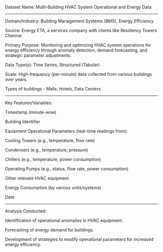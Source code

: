 Dataset Name: Multi-Building HVAC System Operational and Energy Data
*********************************************************************

Domain/Industry: Building Management Systems (BMS), Energy Efficiency

Source: Energy ETA, a services company with clients like Residency Towers Chennai 

Primary Purpose: Monitoring and optimizing HVAC system operations for energy efficiency through anomaly detection, demand forecasting, and strategic parameter adjustments.

Data Type(s): Time Series, Structured (Tabular)

Scale: High-frequency (per-minute) data collected from various buildings over years.

Types of buildings - Malls, Hotels, Data Centers

**********************
Key Features/Variables:

Timestamp (minute-wise)

Building Identifier

Equipment Operational Parameters (real-time readings from):

Cooling Towers (e.g., temperature, flow rate)

Condensers (e.g., temperature, pressure)

Chillers (e.g., temperature, power consumption)

Operating Pumps (e.g., status, flow rate, power consumption)

Other relevant HVAC equipment

Energy Consumption (by various units/systems)

Date

*******************
Analysis Conducted:

Identification of operational anomalies in HVAC equipment.

Forecasting of energy demand for buildings.

Development of strategies to modify operational parameters for increased energy efficiency.
